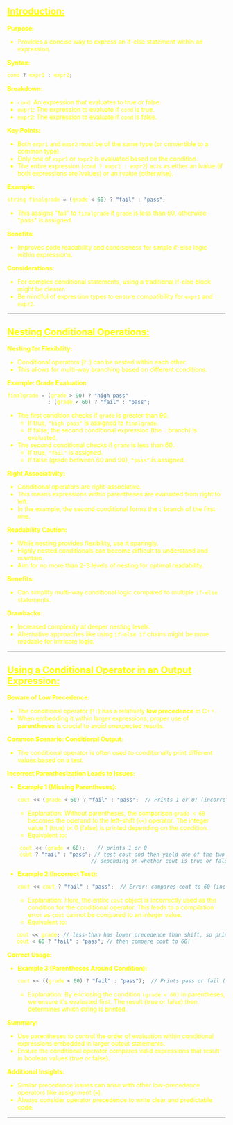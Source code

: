## <font color="yellow"><u>Introduction:</u></f>

**Purpose:**

- Provides a concise way to express an if-else statement within an expression.

**Syntax:**

```cpp
cond ? expr1 : expr2;
```

**Breakdown:**

- `cond`: An expression that evaluates to true or false.
- `expr1`: The expression to evaluate if `cond` is true.
- `expr2`: The expression to evaluate if `cond` is false.

**Key Points:**

- Both `expr1` and `expr2` must be of the same type (or convertible to a common type).
- Only one of `expr1` or `expr2` is evaluated based on the condition.
- The entire expression (`cond ? expr1 : expr2`) acts as either an lvalue (if both expressions are lvalues) or an rvalue (otherwise).

**Example:**

```cpp
string finalgrade = (grade < 60) ? "fail" : "pass";
```

- This assigns "fail" to `finalgrade` if `grade` is less than 60, otherwise "pass" is assigned.

**Benefits:**

- Improves code readability and conciseness for simple if-else logic within expressions.

**Considerations:**

- For complex conditional statements, using a traditional if-else block might be clearer.
- Be mindful of expression types to ensure compatibility for `expr1` and `expr2`.

---
## <font color="yellow"><u>Nesting Conditional Operations:</u></f>

**Nesting for Flexibility:**

- Conditional operators (`?:`) can be nested within each other.
- This allows for multi-way branching based on different conditions.

**Example: Grade Evaluation**

```cpp
finalgrade = (grade > 90) ? "high pass"
             : (grade < 60) ? "fail" : "pass";
```

- The first condition checks if `grade` is greater than 90.
    - If true, `"high pass"` is assigned to `finalgrade`.
    - If false, the second conditional expression (the `:` branch) is evaluated.
- The second conditional checks if `grade` is less than 60.
    - If true, `"fail"` is assigned.
    - If false (grade between 60 and 90), `"pass"` is assigned.

**Right Associativity:**

- Conditional operators are right-associative.
- This means expressions within parentheses are evaluated from right to left.
- In the example, the second conditional forms the `:` branch of the first one.

**Readability Caution:**

- While nesting provides flexibility, use it sparingly.
- Highly nested conditionals can become difficult to understand and maintain.
- Aim for no more than 2-3 levels of nesting for optimal readability.

**Benefits:**

- Can simplify multi-way conditional logic compared to multiple `if-else` statements.

**Drawbacks:**

- Increased complexity at deeper nesting levels.
- Alternative approaches like using `if-else if` chains might be more readable for intricate logic.

---
## <font color="yellow"><u>Using a Conditional Operator in an Output Expression:</u></f>

**Beware of Low Precedence:**

- The conditional operator (`?:`) has a relatively **low precedence** in C++.
- When embedding it within larger expressions, proper use of **parentheses** is crucial to avoid unexpected results.

**Common Scenario: Conditional Output:**

- The conditional operator is often used to conditionally print different values based on a test.

**Incorrect Parenthesization Leads to Issues:**

- **Example 1 (Missing Parentheses):**
    
    ```cpp
    cout << (grade < 60) ? "fail" : "pass";  // Prints 1 or 0! (incorrect)
    ```
    
    - Explanation: Without parentheses, the comparison `grade < 60` becomes the operand to the left-shift (`<<`) operator. The integer value 1 (true) or 0 (false) is printed depending on the condition.
    - Equivalent to: 
```cpp 
    cout << (grade < 60);    // prints 1 or 0
	cout ? "fail" : "pass"; // test cout and then yield one of the two literals
	                       // depending on whether cout is true or false 
```

- **Example 2 (Incorrect Test):**
    
    ```cpp
    cout << cout ? "fail" : "pass";  // Error: compares cout to 60 (incorrect)

    ```
    
    - Explanation: Here, the entire `cout` object is incorrectly used as the condition for the conditional operator. This leads to a compilation error as `cout` cannot be compared to an integer value.
	- Equivalent to: 
```cpp 
   cout << grade; // less-than has lower precedence than shift, so print grade first
   cout < 60 ? "fail" : "pass"; // then compare cout to 60!
```

**Correct Usage:**

- **Example 3 (Parentheses Around Condition):**
    
    ```cpp
    cout << ((grade < 60) ? "fail" : "pass");  // Prints pass or fail (correct)
    ```
    
    - Explanation: By enclosing the condition `(grade < 60)` in parentheses, we ensure it's evaluated first. The result (true or false) then determines which string is printed.

**Summary:**

- Use parentheses to control the order of evaluation within conditional expressions embedded in larger output statements.
- Ensure the conditional operator compares valid expressions that result in boolean values (true or false).

**Additional Insights:**

- Similar precedence issues can arise with other low-precedence operators like assignment (`=`).
- Always consider operator precedence to write clear and predictable code.

---
